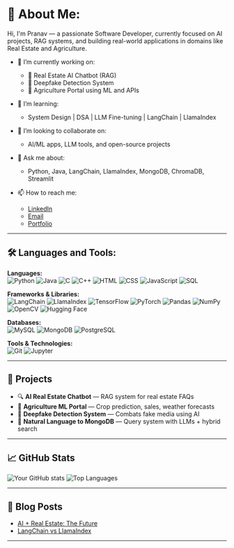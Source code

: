 # 💫 About Me:
Hi, I'm Pranav — a passionate Software Developer, currently focused on AI projects, RAG systems, and building real-world applications in domains like Real Estate and Agriculture. 

- 🔭 I’m currently working on: 
  - 📌 Real Estate AI Chatbot (RAG)
  - 📌 Deepfake Detection System
  - 📌 Agriculture Portal using ML and APIs

- 🌱 I’m learning: 
  - System Design | DSA | LLM Fine-tuning | LangChain | LlamaIndex

- 👯 I’m looking to collaborate on:
  - AI/ML apps, LLM tools, and open-source projects

- 💬 Ask me about:
  - Python, Java, LangChain, LlamaIndex, MongoDB, ChromaDB, Streamlit

- 📫 How to reach me:
  - [LinkedIn](https://www.linkedin.com/in/pranav-jadhav-115920203/)
  - [Email](jadhavpranav1602@gmail.com)
  - [Portfolio](your-portfolio-link)

---

## 🛠️ Languages and Tools:
**Languages:**  
![Python](https://img.shields.io/badge/Python-3670A0?style=for-the-badge&logo=python&logoColor=white)
![Java](https://img.shields.io/badge/Java-ED8B00?style=for-the-badge&logo=openjdk&logoColor=white)
![C](https://img.shields.io/badge/C-00599C?style=for-the-badge&logo=c&logoColor=white)
![C++](https://img.shields.io/badge/C++-00599C?style=for-the-badge&logo=cplusplus&logoColor=white)
![HTML](https://img.shields.io/badge/HTML5-E34F26?style=for-the-badge&logo=html5&logoColor=white)
![CSS](https://img.shields.io/badge/CSS3-1572B6?style=for-the-badge&logo=css3&logoColor=white)
![JavaScript](https://img.shields.io/badge/JavaScript-F7DF1E?style=for-the-badge&logo=javascript&logoColor=black)
![SQL](https://img.shields.io/badge/SQL-4479A1?style=for-the-badge&logo=postgresql&logoColor=white)

**Frameworks & Libraries:**  
![LangChain](https://img.shields.io/badge/LangChain-000000?style=for-the-badge&logo=langchain&logoColor=white)
![LlamaIndex](https://img.shields.io/badge/LlamaIndex-000000?style=for-the-badge&logo=data:image/svg+xml;base64,...&logoColor=white) <!-- placeholder; custom icon may be needed -->
![TensorFlow](https://img.shields.io/badge/TensorFlow-FF6F00?style=for-the-badge&logo=tensorflow&logoColor=white)
![PyTorch](https://img.shields.io/badge/PyTorch-EE4C2C?style=for-the-badge&logo=pytorch&logoColor=white)
![Pandas](https://img.shields.io/badge/Pandas-150458?style=for-the-badge&logo=pandas&logoColor=white)
![NumPy](https://img.shields.io/badge/NumPy-013243?style=for-the-badge&logo=numpy&logoColor=white)
![OpenCV](https://img.shields.io/badge/OpenCV-5C3EE8?style=for-the-badge&logo=opencv&logoColor=white)
![Hugging Face](https://img.shields.io/badge/HuggingFace-FFD21F?style=for-the-badge&logo=huggingface&logoColor=black)

**Databases:**  
![MySQL](https://img.shields.io/badge/MySQL-00000F?style=for-the-badge&logo=mysql&logoColor=white)
![MongoDB](https://img.shields.io/badge/MongoDB-4EA94B?style=for-the-badge&logo=mongodb&logoColor=white)
![PostgreSQL](https://img.shields.io/badge/PostgreSQL-316192?style=for-the-badge&logo=postgresql&logoColor=white)

**Tools & Technologies:**  
![Git](https://img.shields.io/badge/Git-F05032?style=for-the-badge&logo=git&logoColor=white)
![Jupyter](https://img.shields.io/badge/Jupyter-F37626?style=for-the-badge&logo=jupyter&logoColor=white)

---

## 🚀 Projects

- 🔍 **AI Real Estate Chatbot** — RAG system for real estate FAQs  
- 🌾 **Agriculture ML Portal** — Crop prediction, sales, weather forecasts  
- 🧠 **Deepfake Detection System** — Combats fake media using AI  
- 🧾 **Natural Language to MongoDB** — Query system with LLMs + hybrid search

---

## 📈 GitHub Stats

![Your GitHub stats](https://github-readme-stats.vercel.app/api?username=Pranav160702&show_icons=true&theme=radical)
![Top Languages](https://github-readme-stats.vercel.app/api/top-langs/?username=Pranav160702&layout=compact&theme=radical)

---

## 📝 Blog Posts

- [AI + Real Estate: The Future](#)
- [LangChain vs LlamaIndex](#)

---

